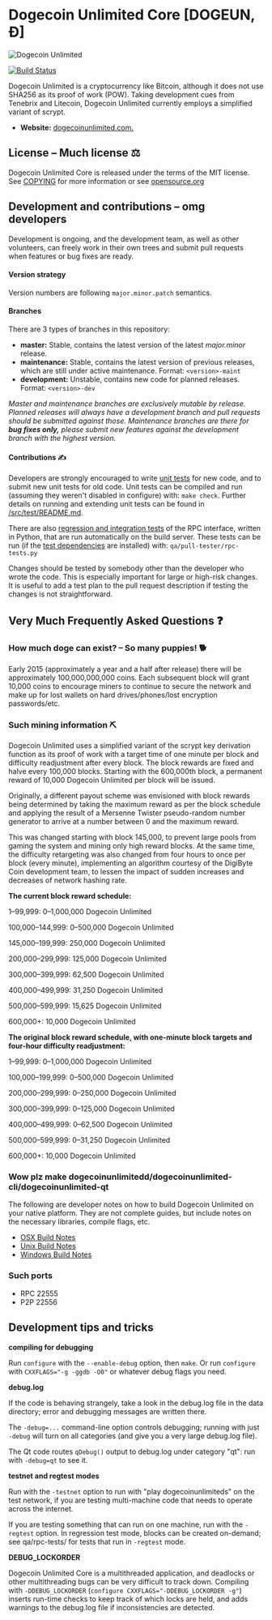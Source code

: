 # Dogecoin Unlimited Core [DOGEUN, Ð]

![Dogecoin Unlimited](https://64.media.tumblr.com/2d9ced9a467a28f37a90f02e733165d9/05a53cf81e67868a-03/s400x600/02b6951e597c665a4e333f21b385f35702627669.png)

[![Build Status](https://travis-ci.com/dogecoinunlimited/dogecoinunlimited.svg?branch=master)](https://travis-ci.com/dogecoinunlimited/dogecoinunlimited)

Dogecoin Unlimited is a cryptocurrency like Bitcoin, although it does not use SHA256 as
its proof of work (POW). Taking development cues from Tenebrix and Litecoin,
Dogecoin Unlimited currently employs a simplified variant of scrypt.
- **Website:** [dogecoinunlimited.com.](https://dogecoinunlimited.com)

## License – Much license ⚖️
Dogecoin Unlimited Core is released under the terms of the MIT license. See
[COPYING](COPYING) for more information or see
[opensource.org](https://opensource.org/licenses/MIT)

## Development and contributions – omg developers
Development is ongoing, and the development team, as well as other volunteers,
can freely work in their own trees and submit pull requests when features or
bug fixes are ready.

#### Version strategy
Version numbers are following ```major.minor.patch``` semantics.

#### Branches
There are 3 types of branches in this repository:

- **master:** Stable, contains the latest version of the latest *major.minor* release.
- **maintenance:** Stable, contains the latest version of previous releases, which are still under active maintenance. Format: ```<version>-maint```
- **development:** Unstable, contains new code for planned releases. Format: ```<version>-dev```

*Master and maintenance branches are exclusively mutable by release. Planned*
*releases will always have a development branch and pull requests should be*
*submitted against those. Maintenance branches are there for **bug fixes only,***
*please submit new features against the development branch with the highest version.*

#### Contributions ✍️

Developers are strongly encouraged to write [unit tests](src/test/README.md) for new code, and to
submit new unit tests for old code. Unit tests can be compiled and run
(assuming they weren't disabled in configure) with: `make check`. Further details on running
and extending unit tests can be found in [/src/test/README.md](/src/test/README.md).

There are also [regression and integration tests](/qa) of the RPC interface, written
in Python, that are run automatically on the build server.
These tests can be run (if the [test dependencies](/qa) are installed) with: `qa/pull-tester/rpc-tests.py`

Changes should be tested by somebody other than the developer who wrote the
code. This is especially important for large or high-risk changes. It is useful
to add a test plan to the pull request description if testing the changes is
not straightforward.

## Very Much Frequently Asked Questions ❓

### How much doge can exist? – So many puppies! 🐕
Early 2015 (approximately a year and a half after release) there will be
approximately 100,000,000,000 coins.
Each subsequent block will grant 10,000 coins to encourage miners to continue to
secure the network and make up for lost wallets on hard drives/phones/lost
encryption passwords/etc.


### Such mining information ⛏

Dogecoin Unlimited uses a simplified variant of the scrypt key derivation function as its
proof of work with a target time of one minute per block and difficulty
readjustment after every block. The block rewards are fixed and halve every
100,000 blocks. Starting with the 600,000th block, a permanent reward of
10,000 Dogecoin Unlimited per block will be issued.  

Originally, a different payout scheme was envisioned with block rewards being
determined by taking the maximum reward as per the block schedule and applying
the result of a Mersenne Twister pseudo-random number generator to arrive at a
number between 0 and the maximum reward.

This was changed starting with block 145,000, to prevent large pools from gaming
the system and mining only high reward blocks. At the same time, the difficulty
retargeting was also changed from four hours to once per block (every minute),
implementing an algorithm courtesy of the DigiByte Coin development team, to
lessen the impact of sudden increases and decreases of network hashing rate.

**The current block reward schedule:**

1–99,999: 0–1,000,000 Dogecoin Unlimited

100,000–144,999: 0–500,000 Dogecoin Unlimited

145,000–199,999: 250,000 Dogecoin Unlimited

200,000–299,999: 125,000 Dogecoin Unlimited

300,000–399,999: 62,500 Dogecoin Unlimited

400,000–499,999: 31,250 Dogecoin Unlimited

500,000–599,999: 15,625 Dogecoin Unlimited

600,000+: 10,000 Dogecoin Unlimited

**The original block reward schedule, with one-minute block targets and four-hour difficulty readjustment:**

1–99,999: 0–1,000,000 Dogecoin Unlimited

100,000–199,999: 0–500,000 Dogecoin Unlimited

200,000–299,999: 0–250,000 Dogecoin Unlimited

300,000–399,999: 0–125,000 Dogecoin Unlimited

400,000–499,999: 0–62,500 Dogecoin Unlimited

500,000–599,999: 0–31,250 Dogecoin Unlimited

600,000+: 10,000 Dogecoin Unlimited

### Wow plz make dogecoinunlimitedd/dogecoinunlimited-cli/dogecoinunlimited-qt

  The following are developer notes on how to build Dogecoin Unlimited on your native platform. They are not complete guides, but include notes on the necessary libraries, compile flags, etc.

  - [OSX Build Notes](doc/build-osx.md)
  - [Unix Build Notes](doc/build-unix.md)
  - [Windows Build Notes](doc/build-windows.md)

### Such ports

- RPC 22555
- P2P 22556

## Development tips and tricks

**compiling for debugging**

Run `configure` with the `--enable-debug` option, then `make`. Or run `configure` with
`CXXFLAGS="-g -ggdb -O0"` or whatever debug flags you need.

**debug.log**

If the code is behaving strangely, take a look in the debug.log file in the data directory;
error and debugging messages are written there.

The `-debug=...` command-line option controls debugging; running with just `-debug` will turn
on all categories (and give you a very large debug.log file).

The Qt code routes `qDebug()` output to debug.log under category "qt": run with `-debug=qt`
to see it.

**testnet and regtest modes**

Run with the `-testnet` option to run with "play dogecoinunlimiteds" on the test network, if you
are testing multi-machine code that needs to operate across the internet.

If you are testing something that can run on one machine, run with the `-regtest` option.
In regression test mode, blocks can be created on-demand; see qa/rpc-tests/ for tests
that run in `-regtest` mode.

**DEBUG_LOCKORDER**

Dogecoin Unlimited Core is a multithreaded application, and deadlocks or other multithreading bugs
can be very difficult to track down. Compiling with `-DDEBUG_LOCKORDER` (`configure
CXXFLAGS="-DDEBUG_LOCKORDER -g"`) inserts run-time checks to keep track of which locks
are held, and adds warnings to the debug.log file if inconsistencies are detected.

